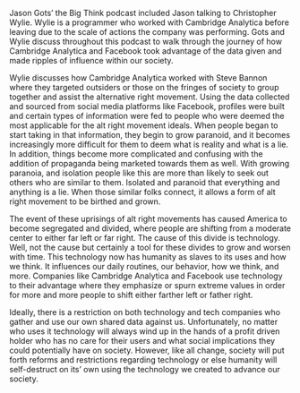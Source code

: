 Jason Gots’ the Big Think podcast included Jason talking to Christopher Wylie. Wylie is a programmer who worked with Cambridge Analytica before leaving due to the scale of actions the company was performing. Gots and Wylie discuss throughout this podcast to walk through the journey of how Cambridge Analytica and Facebook took advantage of the data given and made ripples of influence within our society. 

Wylie discusses how Cambridge Analytica worked with Steve Bannon where they targeted outsiders or those on the fringes of society to group together and assist the alternative right movement. Using the data collected and sourced from social media platforms like Facebook, profiles were built and certain types of information were fed to people who were deemed the most applicable for the alt right movement ideals. When people began to start taking in that information, they begin to grow paranoid, and it becomes increasingly more difficult for them to deem what is reality and what is a lie. In addition, things become more complicated and confusing with the addition of propaganda being marketed towards them as well. With growing paranoia, and isolation people like this are more than likely to seek out others who are similar to them. Isolated and paranoid that everything and anything is a lie. When those similar folks connect, it allows a form of alt right movement to be birthed and grown. 

The event of these uprisings of alt right movements has caused America to become segregated and divided, where people are shifting from a moderate center to either far left or far right. The cause of this divide is technology. Well, not the cause but certainly a tool for these divides to grow and worsen with time. This technology now has humanity as slaves to its uses and how we think. It influences our daily routines, our behavior, how we think, and more. Companies like Cambridge Analytica and Facebook use technology to their advantage where they emphasize or spurn extreme values in order for more and more people to shift either farther left or father right.  

Ideally, there is a restriction on both technology and tech companies who gather and use our own shared data against us. Unfortunately, no matter who uses it technology will always wind up in the hands of a profit driven holder who has no care for their users and what social implications they could potentially have on society. However, like all change, society will put forth reforms and restrictions regarding technology or else humanity will self-destruct on its’ own using the technology we created to advance our society. 
